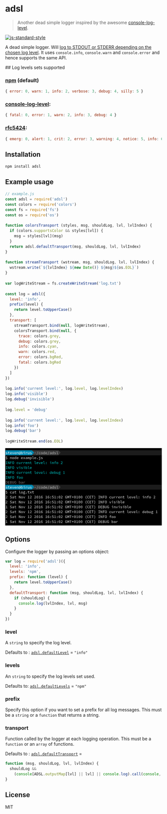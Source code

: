 # adsl

> Another dead simple logger inspired by the awesome [console-log-level](https://github.com/watson/console-log-level).

[![js-standard-style](https://img.shields.io/badge/code%20style-standard-brightgreen.svg?style=flat)](https://github.com/feross/standard)

A dead simple logger. Will [log to STDOUT or STDERR depending on the chosen log
level](https://github.com/enten/adsl/blob/master/index.js#L82). It uses
`console.info`, `console.warn` and `console.error` and hence supports the same API.

## Log levels sets supported

### [npm](https://github.com/enten/adsl/blob/master/index.js#L79) (default)

```javascript
{ error: 0, warn: 1, info: 2, verbose: 3, debug: 4, silly: 5 }
```

### [console-log-level](https://github.com/enten/adsl/blob/master/index.js#L78):

```javascript
{ fatal: 0, error: 1, warn: 2, info: 3, debug: 4 }
```

### [rfc5424](https://github.com/enten/adsl/blob/master/index.js#L80):

```javascript
{ emerg: 0, alert: 1, crit: 2, error: 3, warning: 4, notice: 5, info: 6, debug: 7 }
```

## Installation

```
npm install adsl
```

## Example usage

```js
// example.js
const adsl = require('adsl')
const colors = require('colors')
const fs = require('fs')
const os = require('os')

function colorsTransport (styles, msg, shouldLog, lvl, lvlIndex) {
  if (colors.supportsColor && styles[lvl]) {
    msg = styles[lvl](msg)
  }
  return adsl.defaultTransport(msg, shouldLog, lvl, lvlIndex)
}

function streamTransport (wstream, msg, shouldLog, lvl, lvlIndex) {
  wstream.write(`${lvlIndex} ${new Date()} ${msg}${os.EOL}`)
}

var logWriteStream = fs.createWriteStream('log.txt')

const log = adsl({
  level: 'info',
  prefix(level) {
    return level.toUpperCase()
  },
  transport: [
    streamTransport.bind(null, logWriteStream),
    colorsTransport.bind(null, {
      trace: colors.grey,
      debug: colors.grey,
      info: colors.cyan,
      warn: colors.red,
      error: colors.bgRed,
      fatal: colors.bgRed
    })
  ]
})

log.info('current level:', log.level, log.levelIndex)
log.info('visible')
log.debug('invisible')

log.level = 'debug'

log.info('current level:', log.level, log.levelIndex)
log.info('foo')
log.debug('bar')

logWriteStream.end(os.EOL)

```

![example output](https://raw.githubusercontent.com/enten/adsl/master/example.png)

## Options

Configure the logger by passing an options object:

```js
var log = require('adsl')({
  level: 'info',
  levels: 'npm',
  prefix: function (level) {
    return level.toUpperCase()
  },
  defaultTransport: function (msg, shouldLog, lvl, lvlIndex) {
    if (shouldLog) {
      console.log(lvlIndex, lvl, msg)
    }
  }
})
```

### level

A `string` to specify the log level.

Defaults to :
[`adsl.defaultLevel`](https://github.com/enten/adsl/blob/master/index.js#L70) = `"info"`

### levels

An `string` to specify the log levels set used.

Defaults to:
[`adsl.defaultLevels`](https://github.com/enten/adsl/blob/master/index.js#L71) = `"npm"`

### prefix

Specify this option if you want to set a prefix for all log messages.
This must be a `string` or a `function` that returns a string.

### transport

Function called by the logger at each logging operation.
This must be a `function` or an `array` of functions.

Defaults to : [`adsl.defaultTransport`](https://github.com/enten/adsl/blob/master/index.js#L72) =

```javascript
function (msg, shouldLog, lvl, lvlIndex) {
  shouldLog &&
    (console[ADSL.outputMap[lvl] || lvl] || console.log).call(console, msg)
}
```

## License

MIT
